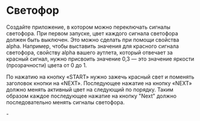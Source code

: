 #  Светофор

Создайте приложение, в котором можно переключать сигналы светофора. При первом запуске, цвет каждого сигнала светофора должен быть выключен. Это можно сделать при помощи свойства alpha. Например, чтобы выставить значения для красного сигнала светофора, свойству alpha вашего аутлета, который отвечает за красный сигнал, нужно присвоить значение 0,3 — это значение яркости (прозрачности) цвета от 0 до 1.

По нажатию на кнопку «START» нужно зажечь красный свет и поменять заголовок кнопки на «NEXT». Последующее нажатие на кнопку «NEXT» должно менять активный цвет на следующий по порядку. Таким образом каждое последующее нажатие на кнопку "Next" должно последовательно менять сигналы светофора.

-[](Screeenshot)

